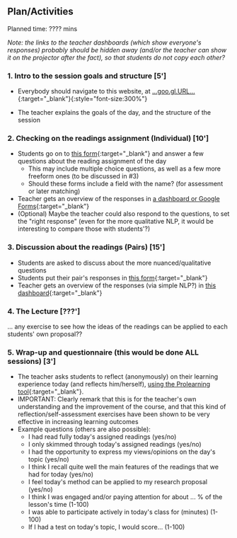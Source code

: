 ## Plan/Activities

Planned time: ???? mins

*Note: the links to the teacher dashboards (which show everyone's responses) probably should be hidden away (and/or the teacher can show it on the projector after the fact), so that students do not copy each other?*

### 1. Intro to the session goals and structure **[5']**
* Everybody should navigate to this website, at [...goo.gl.URL...](...goo.gl.URL...){:target="_blank"}{:style="font-size:300%"}
<!--* ![... or scan this!](assets/qr.png){:height="450px"}-->
* The teacher explains the goals of the day, and the structure of the session

### 2. Checking on the readings assignment (Individual) **[10']**
* Students go on to [this form](){:target="_blank"} and answer a few questions about the reading assignment of the day
    * This may include multiple choice questions, as well as a few more freeform ones (to be discussed in #3)
    * Should these forms include a field with the name? (for assessment or later matching)
* Teacher gets an overview of the responses in [a dashboard or Google Forms](){:target="_blank"}
* (Optional) Maybe the teacher could also respond to the questions, to set the "right response" (even for the more qualitative NLP, it would be interesting to compare those with students'?)

### 3. Discussion about the readings (Pairs) **[15']**
* Students are asked to discuss about the more nuanced/qualitative questions
* Students put their pair's responses in [this form](){:target="_blank"}
* Teacher gets an overview of the responses (via simple NLP?) in [this dashboard](){:target="_blank"}

### 4. The Lecture **[???']**

... any exercise to see how the ideas of the readings can be applied to each students' own proposal??

### 5. Wrap-up and questionnaire (this would be done ALL sessions) [3']
* The teacher asks students to reflect (anonymously) on their learning experience today (and reflects him/herself), [using the Prolearning tool](http://prolearning.realto.ch/){:target="_blank"}.
* IMPORTANT: Clearly remark that this is for the teacher's own understanding and the improvement of the course, and that this kind of reflection/self-assessment exercises have been shown to be very effective in increasing learning outcomes
* Example questions (others are also possible):
    * I had read fully today's assigned readings (yes/no)
    * I only skimmed through today's assigned readings (yes/no)
    * I had the opportunity to express my views/opinions on the day's topic (yes/no)
    * I think I recall quite well the main features of the readings that we had for today (yes/no)
    * I feel today's method can be applied to my research proposal (yes/no)
    * I think I was engaged and/or paying attention for about ... % of the lesson's time (1-100)
    * I was able to participate actively in today's class for (minutes) (1-100)
    * If I had a test on today's topic, I would score... (1-100)
